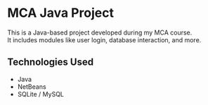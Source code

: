 # MCA Java Project

This is a Java-based project developed during my MCA course.  
It includes modules like user login, database interaction, and more.

## Technologies Used
- Java
- NetBeans
- SQLite / MySQL

